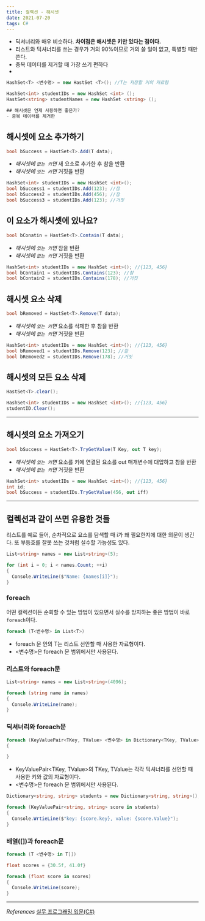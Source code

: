 ```yaml
---
title: 컬렉션 - 해시셋
date: 2021-07-20
tags: C#
---
```


- 딕셔너리와 매우 비슷하다. **차이점은 해시셋은 키만 있다는 점이다.**
- 리스트와 딕셔너리를 쓰는 경우가 거의 90%이므로 거의 쓸 일이 없고, 특별할 때만 쓴다.
- 중복 데이터를 제거할 때 가장 쓰기 편하다
-

```c#
HashSet<T> <변수명> = new HastSet <T>(); //T는 저장할 키의 자료형
```

```c#
HashSet<int> studentIDs = new HashSet <int> ();
HastSet<string> studentNames = new HashSet <string> ();

## 해시셋은 언제 사용하면 좋은가?
- 중복 데이터를 제거한
```

## 해시셋에 요소 추가하기

```c#
bool bSuccess = HastSet<T>.Add(T data);
```

- _해시셋에 `없는 키`면_ 새 요소로 추가한 후 참을 반환
- _해시셋에 `있는 키`면_ 거짓을 반환

```c#
HashSet<int> studentIDs = new HashSet <int>();
bool bSuccess1 = studentIDs.Add(123); //참
bool bSuccess2 = studentIDs.Add(456); //참
bool bSuccess3 = studentIDs.Add(123); //거짓
```

## 이 요소가 해시셋에 있나요?

```c#
bool bConatin = HastSet<T>.Contain(T data);
```

- _해시셋에 `있는 키`면_ 참을 반환
- _해시셋에 `없는 키`면_ 거짓을 반환

```c#
HashSet<int> studentIDs = new HashSet <int>(); //{123, 456}
bool bContain1 = studentIDs.Contains(123); //참
bool bContain2 = studentIDs.Contains(178); //거짓
```

## 해시셋 요소 삭제

```c#
bool bRemoved = HastSet<T>.Remove(T data);
```

- _해시셋에 `있는 키`면_ 요소를 삭제한 후 참을 반환
- _해시셋에 `없는 키`면_ 거짓을 반환

```c#
HashSet<int> studentIDs = new HashSet <int>(); //{123, 456}
bool bRemoved1 = studentIDs.Remove(123); //참
bool bRemoved2 = studentIDs.Remove(178); //거짓
```

## 해시셋의 모든 요소 삭제

```c#
HastSet<T>.clear();
```

```c#
HashSet<int> studentIDs = new HashSet <int>(); //{123, 456}
studentID.Clear();
```

---

## 해시셋의 요소 가져오기

```c#
bool bSuccess = HastSet<T>.TryGetValue(T Key, out T key);
```

- _해시셋에 `있는 키`면_ 요소를 키에 연결된 요소를 out 매개변수에 대압하고 참을 반환
- _해시셋에 `없는 키`면_ 거짓을 반환

```c#
HashSet<int> studentIDs = new HashSet <int>(); //{123, 456}
int id;
bool bSuccess = studentIDs.TryGetValue(456, out iff)
```

---

## 컬렉션과 같이 쓰면 유용한 것들

리스트를 예로 들어, 순차적으로 요소를 탐색할 때 i가 왜 필요한지에 대한 의문이 생긴다. 또 부등호를 잘못 쓰는 것처럼 실수할 가능성도 있다.

```c#
List<string> names = new List<string>(5);

for (int i = 0; i < names.Count; ++i)
{
  Console.WriteLine($"Name: {names[i]}");
}
```

### foreach

어떤 컬렉션이든 순회할 수 있는 방법이 있으면서 실수를 방지하는 좋은 방법이 바로 `foreach`이다.

```c#
foreach (T<변수명> in List<T>)
```

- foreach 문 안의 T는 리스트 선안할 때 사용한 자료형이다.
- <변수명>은 foreach 문 범위에서만 사용된다.

### 리스트와 foreach문

```c#
List<string> names = new List<string>(4096);

foreach (string name in names)
{
  Console.WriteLine(name);
}
```

### 딕셔너리와 foreach문

```c#
foreach (KeyValuePair<TKey, TValue> <변수명> in Dictionary<TKey, TValue>)
{

}
```

- KeyValuePair<TKey, TValue>의 TKey, TValue는 각각 딕셔너리를 선언할 때 사용한 키와 값의 자료형이다.
- <변수명>은 foreach 문 범위에서만 사용된다.

```c#
Dictionary<string, string> students = new Dictionary<string, string>();

foreach (KeyValuePair<string, string> score in students)
{
  Console.WrtieLine($"key: {score.key}, value: {score.Value}");
}
```

### 배열([])과 foreach문

```c#
foreach (T <변수명> in T[])
```

```c#
float scores = {30.5f, 41.0f}

foreach (float score in scores)
{
  Console.WriteLine(score);
}
```

---

_References_
[실무 프로그래밍 입문(C#)](https://www.udemy.com/share/101tfkAEYTcVxXTXQJ/)
